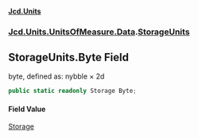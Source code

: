 #### [Jcd.Units](index.md 'index')
### [Jcd.Units.UnitsOfMeasure.Data](Jcd.Units.UnitsOfMeasure.Data.md 'Jcd.Units.UnitsOfMeasure.Data').[StorageUnits](StorageUnits.md 'Jcd.Units.UnitsOfMeasure.Data.StorageUnits')

## StorageUnits.Byte Field

byte, defined as: nybble × 2d

```csharp
public static readonly Storage Byte;
```

#### Field Value
[Storage](Storage.md 'Jcd.Units.UnitTypes.Storage')